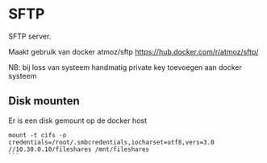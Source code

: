 
# SFTP

SFTP server.

Maakt gebruik van docker atmoz/sftp
<https://hub.docker.com/r/atmoz/sftp/>

NB: bij loss van systeem handmatig private key toevoegen aan docker systeem

## Disk mounten

Er is een disk gemount op de docker host

````
mount -t cifs -o credentials=/root/.smbcredentials,iocharset=utf8,vers=3.0 //10.30.0.10/fileshares /mnt/fileshares
```